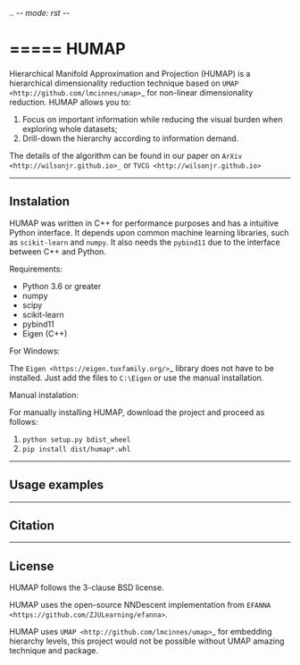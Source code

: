 .. -*- mode: rst -*-

=====
HUMAP
=====

Hierarchical Manifold Approximation and Projection (HUMAP) is a hierarchical dimensionality reduction technique 
based on `UMAP <http://github.com/lmcinnes/umap>`_ for non-linear dimensionality reduction. HUMAP allows you to:

1. Focus on important information while reducing the visual burden when exploring whole datasets;
2. Drill-down the hierarchy according to information demand.

The details of the algorithm can be found in our paper on `ArXiv <http://wilsonjr.github.io>_` or `TVCG <http://wilsonjr.github.io>`


-----------
Instalation
-----------

HUMAP was written in C++ for performance purposes and has a intuitive Python interface. 
It depends upon common machine learning libraries, such as ``scikit-learn`` and ``numpy``.
It also needs the ``pybind11`` due to the interface between C++ and Python.


Requirements:

* Python 3.6 or greater
* numpy
* scipy
* scikit-learn
* pybind11
* Eigen (C++)


For Windows:

The `Eigen <https://eigen.tuxfamily.org/>`_ library does not have to be installed. Just add the files to `C:\Eigen` or use the manual installation.

Manual instalation: 

For manually installing HUMAP, download the project and proceed as follows:

1. ``python setup.py bdist_wheel``
2. ``pip install dist/humap*.whl``


--------------
Usage examples
--------------



--------
Citation
--------


-------
License
-------

HUMAP follows the 3-clause BSD license.


HUMAP uses the open-source NNDescent implementation from `EFANNA <https://github.com/ZJULearning/efanna>`. 

HUMAP uses `UMAP <http://github.com/lmcinnes/umap>`_ for embedding hierarchy levels, this project would not be possible 
without UMAP amazing technique and package.

